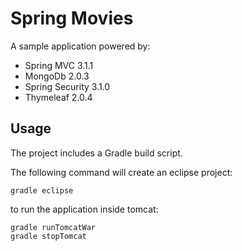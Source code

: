 Spring Movies
=============

A sample application powered by:

* Spring MVC 3.1.1
* MongoDb 2.0.3
* Spring Security 3.1.0
* Thymeleaf 2.0.4

Usage
-----

The project includes a Gradle build script. 

The following command will create an eclipse project:

    gradle eclipse

to run the application inside tomcat:

    gradle runTomcatWar
    gradle stopTomcat

